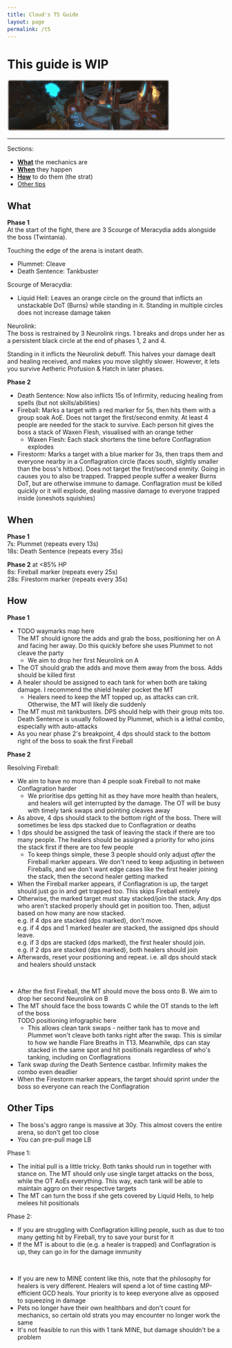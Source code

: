 ```yaml
---
title: Cloud's T5 Guide
layout: page
permalink: /t5
---
```


# This guide is WIP

![](../../images/banners/t5.png)

---

Sections:

- [**What**](#what) the mechanics are
- [**When**](#when) they happen
- [**How**](#how) to do them (the strat)
- [Other tips](#other-tips)

## What

**Phase 1**\
At the start of the fight, there are 3 Scourge of Meracydia adds alongside the boss (Twintania).

Touching the edge of the arena is instant death.

- Plummet: Cleave
- Death Sentence: Tankbuster

Scourge of Meracydia:

- Liquid Hell: Leaves an orange circle on the ground that inflicts an unstackable DoT (Burns) while standing in it. Standing in multiple circles does not increase damage taken

Neurolink:\
The boss is restrained by 3 Neurolink rings. 1 breaks and drops under her as a persistent black circle at the end of phases 1, 2 and 4.

Standing in it inflicts the Neurolink debuff. This halves your damage dealt and healing received, and makes you move slightly slower. However, it lets you survive Aetheric Profusion & Hatch in later phases.

**Phase 2**

- Death Sentence: Now also inflicts 15s of Infirmity, reducing healing from spells (but not skills/abilities)
- Fireball: Marks a target with a red marker for 5s, then hits them with a group soak AoE. Does not target the first/second enmity. At least 4 people are needed for the stack to survive. Each person hit gives the boss a stack of Waxen Flesh, visualised with an orange tether
  - Waxen Flesh: Each stack shortens the time before Conflagration explodes
- Firestorm: Marks a target with a blue marker for 3s, then traps them and everyone nearby in a Conflagration circle (faces south, slightly smaller than the boss's hitbox). Does not target the first/second enmity. Going in causes you to also be trapped. Trapped people suffer a weaker Burns DoT, but are otherwise immune to damage. Conflagration must be killed quickly or it will explode, dealing massive damage to everyone trapped inside (oneshots squishies)

## When

**Phase 1**\
7s: Plummet (repeats every 13s)\
18s: Death Sentence (repeats every 35s)

**Phase 2** at <85% HP\
8s: Fireball marker (repeats every 25s)\
28s: Firestorm marker (repeats every 35s)

## How

**Phase 1**

- TODO waymarks map here\
  The MT should ignore the adds and grab the boss, positioning her on A and facing her away. Do this quickly before she uses Plummet to not cleave the party
  - We aim to drop her first Neurolink on A
- The OT should grab the adds and move them away from the boss. Adds should be killed first
- A healer should be assigned to each tank for when both are taking damage. I recommend the shield healer pocket the MT
  - Healers need to keep the MT topped up, as attacks can crit. Otherwise, the MT will likely die suddenly
- The MT must mit tankbusters. DPS should help with their group mits too. Death Sentence is usually followed by Plummet, which is a lethal combo, especially with auto-attacks
- As you near phase 2's breakpoint, 4 dps should stack to the bottom right of the boss to soak the first Fireball

**Phase 2**

Resolving Fireball:

- We aim to have no more than 4 people soak Fireball to not make Conflagration harder
  - We prioritise dps getting hit as they have more health than healers, and healers will get interrupted by the damage. The OT will be busy with timely tank swaps and pointing cleaves away
- As above, 4 dps should stack to the bottom right of the boss. There will sometimes be less dps stacked due to Conflagration or deaths
- 1 dps should be assigned the task of leaving the stack if there are too many people. The healers should be assigned a priority for who joins the stack first if there are too few people
  - To keep things simple, these 3 people should only adjust *after* the Fireball marker appears. We don't need to keep adjusting in between Fireballs, and we don't want edge cases like the first healer joining the stack, then the second healer getting marked
- When the Fireball marker appears, if Conflagration is up, the target should just go in and get trapped too. This skips Fireball entirely
- Otherwise, the marked target must stay stacked/join the stack. Any dps who aren't stacked properly should get in position too. Then, adjust based on how many are now stacked.\
  e.g. if 4 dps are stacked (dps marked), don't move.\
  e.g. if 4 dps and 1 marked healer are stacked, the assigned dps should leave.\
  e.g. if 3 dps are stacked (dps marked), the first healer should join.\
  e.g. if 2 dps are stacked (dps marked), both healers should join
- Afterwards, reset your positioning and repeat. i.e. all dps should stack and healers should unstack

<br />

- After the first Fireball, the MT should move the boss onto B. We aim to drop her second Neurolink on B
- The MT should face the boss towards C while the OT stands to the left of the boss\
  TODO positioning infographic here
  - This allows clean tank swaps - neither tank has to move and Plummet won't cleave both tanks right after the swap. This is similar to how we handle Flare Breaths in T13. Meanwhile, dps can stay stacked in the same spot and hit positionals regardless of who's tanking, including on Conflagrations
- Tank swap *during* the Death Sentence castbar. Infirmity makes the combo even deadlier
- When the Firestorm marker appears, the target should sprint under the boss so everyone can reach the Conflagration

## Other Tips

- The boss's aggro range is massive at 30y. This almost covers the entire arena, so don't get too close
- You can pre-pull mage LB

Phase 1:

- The initial pull is a little tricky. Both tanks should run in together with stance on. The MT should only use single target attacks on the boss, while the OT AoEs everything. This way, each tank will be able to maintain aggro on their respective targets
- The MT can turn the boss if she gets covered by Liquid Hells, to help melees hit positionals

Phase 2:

- If you are struggling with Conflagration killing people, such as due to too many getting hit by Fireball, try to save your burst for it
- If the MT is about to die (e.g. a healer is trapped) and Conflagration is up, they can go in for the damage immunity

<br />

- If you are new to MINE content like this, note that the philosophy for healers is very different. Healers will spend a lot of time casting MP-efficient GCD heals. Your priority is to keep everyone alive as opposed to squeezing in damage
- Pets no longer have their own healthbars and don't count for mechanics, so certain old strats you may encounter no longer work the same
- It's not feasible to run this with 1 tank MINE, but damage shouldn't be a problem
